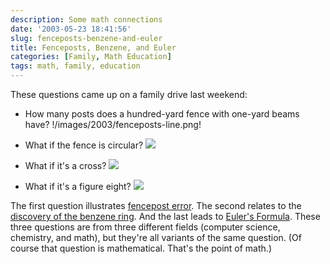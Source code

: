 ```yaml
---
description: Some math connections
date: '2003-05-23 18:41:56'
slug: fenceposts-benzene-and-euler
title: Fenceposts, Benzene, and Euler
categories: [Family, Math Education]
tags: math, family, education
---
```


These questions came up on a family drive last weekend:

* How many posts does a hundred-yard fence with one-yard beams have? !/images/2003/fenceposts-line.png!

* What if the fence is circular? ![]({{image_url}}/2003/fenceposts-circle.png)

* What if it's a cross? ![]({{image_url}}/2003/fenceposts-cross.png)

* What if it's a figure eight? ![]({{image_url}}/2003/fenceposts-eight.png)

The first question illustrates [fencepost error](http://www.google.com/search?q=fencepost+error).  The second relates to the [discovery of the benzene ring](http://www.google.com/search?q=discovery+benzene).  And the last leads to [Euler's Formula](http://www.google.com/search?q=euler%27s+formula).  These three questions are from three different fields (computer science, chemistry, and math), but they're all variants of the same question.  (Of course that question is mathematical.  That's the point of math.)
